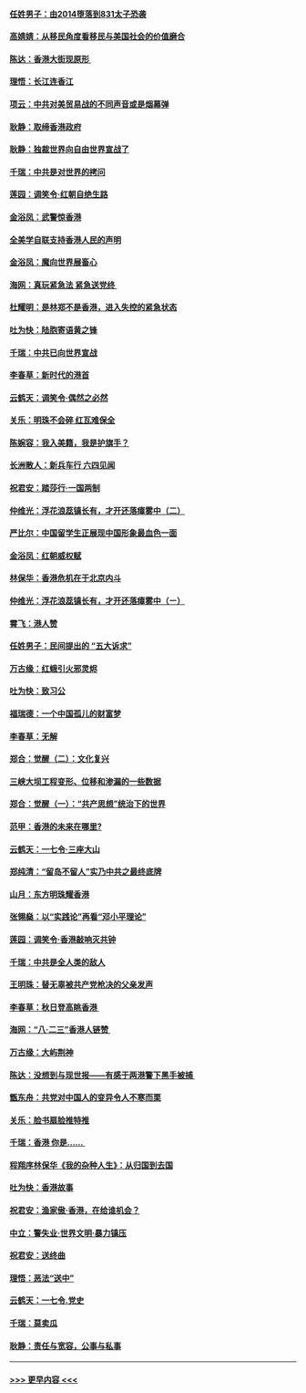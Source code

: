 #### [任姓男子：由2014堕落到831太子恐袭](../pages/nsc993/n11496683.md?t=09040111) 
#### [高婧婧：从移民角度看移民与美国社会的价值磨合](../pages/nsc993/n11495757.md?t=09040111) 
#### [陈达：香港大街现原形 ](../pages/nsc993/n11495441.md?t=09040111) 
#### [理悟：长江连香江](../pages/nsc993/n11495377.md?t=09040111) 
#### [项云：中共对美贸易战的不同声音或是烟幕弹](../pages/nsc993/n11494929.md?t=09040111) 
#### [耿静：取缔香港政府](../pages/nsc993/n11494218.md?t=09040111) 
#### [耿静：独裁世界向自由世界宣战了](../pages/nsc993/n11494190.md?t=09040111) 
#### [千瑞：中共是对世界的拷问](../pages/nsc993/n11493021.md?t=09040111) 
#### [莲园：调笑令‧红朝自绝生路](../pages/nsc993/n11493011.md?t=09040111) 
#### [金浴凤：武警惊香港](../pages/nsc993/n11492994.md?t=09040111) 
#### [全美学自联支持香港人民的声明](../pages/nsc993/n11492630.md?t=09040111) 
#### [金浴凤：魔向世界展畜心](../pages/nsc993/n11492599.md?t=09040111) 
#### [海网：真玩紧急法 紧急送党终 ](../pages/nsc993/n11492535.md?t=09040111) 
#### [杜耀明：是林郑不是香港，进入失控的紧急状态](../pages/nsc993/n11491420.md?t=09040111) 
#### [吐为快：陆胞寄语黄之锋](../pages/nsc993/n11491117.md?t=09040111) 
#### [千瑞：中共已向世界宣战](../pages/nsc993/n11490123.md?t=09040111) 
#### [李春草：新时代的港首](../pages/nsc993/n11489864.md?t=09040111) 
#### [云鹤天：调笑令·偶然之必然](../pages/nsc993/n11489701.md?t=09040111) 
#### [关乐：明珠不会碎 红瓦难保全](../pages/nsc993/n11489647.md?t=09040111) 
#### [陈婉容：我入美籍，我是护旗手？](../pages/nsc993/n11487908.md?t=09040111) 
#### [长洲散人：新兵车行 六四见闻](../pages/nsc993/n11487729.md?t=09040111) 
#### [祝君安：踏莎行‧一国两制](../pages/nsc993/n11487699.md?t=09040111) 
#### [仲维光：浮花浪蕊镇长有，才开还落瘴雾中（二）](../pages/nsc993/n11483286.md?t=09040111) 
#### [严比尔：中国留学生正展现中国形象最血色一面](../pages/nsc993/n11485145.md?t=09040111) 
#### [金浴凤：红朝威权赋](../pages/nsc993/n11485191.md?t=09040111) 
#### [林保华：香港危机在于北京内斗](../pages/nsc993/n11484593.md?t=09040111) 
#### [仲维光：浮花浪蕊镇长有，才开还落瘴雾中（ㄧ）](../pages/nsc993/n11483259.md?t=09040111) 
#### [霄飞：港人赞](../pages/nsc993/n11482957.md?t=09040111) 
#### [任姓男子：民间提出的 “五大诉求”](../pages/nsc993/n11482897.md?t=09040111) 
#### [万古缘：红蛾引火邪灵烬](../pages/nsc993/n11482886.md?t=09040111) 
#### [吐为快：致习公](../pages/nsc993/n11482867.md?t=09040111) 
#### [福瑞德：一个中国孤儿的财富梦](../pages/nsc993/n11482817.md?t=09040111) 
#### [李春草：无解](../pages/nsc993/n11482791.md?t=09040111) 
#### [郑合：觉醒（二）：文化复兴](../pages/nsc993/n11478025.md?t=09040111) 
#### [三峡大坝工程变形、位移和渗漏的一些数据](../pages/nsc993/n11478232.md?t=09040111) 
#### [郑合：觉醒（一）：“共产思想”统治下的世界](../pages/nsc993/n11477663.md?t=09040111) 
#### [范甲：香港的未来在哪里?](../pages/nsc993/n11477249.md?t=09040111) 
#### [云鹤天：一七令·三座大山](../pages/nsc993/n11477192.md?t=09040111) 
#### [郑纯清：“留岛不留人”实乃中共之最终底牌](../pages/nsc993/n11476160.md?t=09040111) 
#### [山月：东方明珠耀香港](../pages/nsc993/n11476077.md?t=09040111) 
#### [张翎燊：以“实践论”再看“邓小平理论”](../pages/nsc993/n11475733.md?t=09040111) 
#### [莲园：调笑令‧香港敲响灭共钟](../pages/nsc993/n11475723.md?t=09040111) 
#### [千瑞：中共是全人类的敌人](../pages/nsc993/n11475329.md?t=09040111) 
#### [王明珠：替无辜被共产党枪决的父亲发声](../pages/nsc993/n11474570.md?t=09040111) 
#### [李春草：秋日登高眺香港 ](../pages/nsc993/n11474491.md?t=09040111) 
#### [海网：“八·二三”香港人链赞 ](../pages/nsc993/n11474538.md?t=09040111) 
#### [万古缘：大屿荆神](../pages/nsc993/n11474401.md?t=09040111) 
#### [陈达：没想到与现世报——有感于两港警下黑手被捕 ](../pages/nsc993/n11472557.md?t=09040111) 
#### [甑东舟：共党对中国人的变异令人不寒而栗](../pages/nsc993/n11472496.md?t=09040111) 
#### [关乐：脸书扇脸推特推](../pages/nsc993/n11472488.md?t=09040111) 
#### [千瑞：香港  你是…… ](../pages/nsc993/n11472459.md?t=09040111) 
#### [程翔序林保华《我的杂种人生》：从归国到去国](../pages/nsc993/n11472369.md?t=09040111) 
#### [吐为快：香港故事](../pages/nsc993/n11471931.md?t=09040111) 
#### [祝君安：渔家傲‧香港，在给谁机会？](../pages/nsc993/n11469718.md?t=09040111) 
#### [中立：警失业‧世界文明‧暴力镇压](../pages/nsc993/n11467566.md?t=09040111) 
#### [祝君安：送终曲](../pages/nsc993/n11467546.md?t=09040111) 
#### [理悟：恶法“送中”](../pages/nsc993/n11467290.md?t=09040111) 
#### [云鹤天：一七令.党史](../pages/nsc993/n11464122.md?t=09040111) 
#### [千瑞：莫卖瓜](../pages/nsc993/n11463014.md?t=09040111) 
#### [耿静：责任与宽容，公事与私事](../pages/nsc993/n11462810.md?t=09040111) 

----
#### [ >>> 更早内容 <<< ](../indexes/nsc993-earlier.md)
